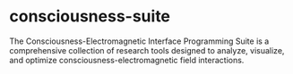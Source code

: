 # consciousness-suite
The Consciousness-Electromagnetic Interface Programming Suite is a comprehensive collection of research tools designed to analyze, visualize, and optimize consciousness-electromagnetic field interactions.
